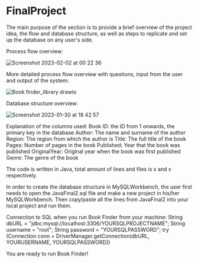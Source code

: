 # FinalProject

The main purpose of the section is to provide a brief overview of the project idea, the flow and database structure, as well as steps to replicate and set up the database on any user's side.

Process flow overview:

![Screenshot 2023-02-02 at 00 22 36](https://user-images.githubusercontent.com/123201985/216177335-27c58c86-a303-4552-b9cc-7fe22e79d21e.png)


More detailed process flow overview with questions, input from the user and output of the system:

![Book finder_library drawio](https://user-images.githubusercontent.com/123201985/216177721-18870d59-9586-4bae-b402-2eb1350c9cd0.png)


Database structure overview:

![Screenshot 2023-01-30 at 18 42 57](https://user-images.githubusercontent.com/123201985/216178089-66b1b0a8-4251-4c28-aefc-eed7d6db47af.png)

Explanation of the columns used:
Book ID: the ID from 1 onwards, the primary key in the database
Author: The name and surname of the author
Region: The region from which the author is
Title: The full title of the book
Pages: Number of pages in the book
Published: Year that the book was published
OriginalYear: Original year when the book was first published
Genre: The genre of the book


The code is written in Java, total amount of lines and files is x and x respectively.

In order to create the database structure in MySQLWorkbench, the user first needs to open the JavaFinal2.sql file and make a new project in his/her MySQLWorkbench. Then copy/paste all the lines from JavaFinal2 into your local project and run them.

Connection to SQL when you run Book Finder from your machine:
String dbURL = "jdbc:mysql://localhost:3306/YOURSQLPROJECTNAME";
String username = "root";
String password = "YOURSQLPASSWORD";
try (Connection conn = DriverManager.getConnection(dbURL, YOURUSERNAME, YOURSQLPASSWORD))

You are ready to run Book Finder!
